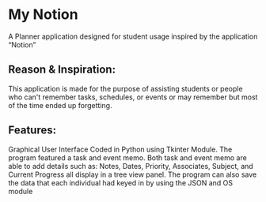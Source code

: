 # My Notion
A Planner application designed for student usage inspired by the application “Notion”

## Reason & Inspiration:

This application is made for the purpose of assisting students or people who can't remember tasks, schedules, or events or may remember but most of the time ended up forgetting.

## Features:

Graphical User Interface Coded in Python using Tkinter Module. The program featured a task and event memo. 
Both task and event memo are able to add details such as: Notes, Dates, Priority, Associates, Subject, and Current Progress all display in a tree view panel. 
The program can also save the data that each individual had keyed in by using the JSON and OS module
